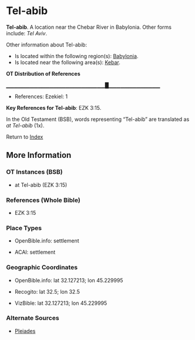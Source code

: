 # Tel-abib
**Tel-abib**. 
A location near the Chebar River in Babylonia. 
Other forms include: 
*Tel Aviv*. 




Other information about Tel-abib:


* Is located within the following region(s): 
[Babylonia](Babylonia.md). 
* Is located near the following area(s): 
[Kebar](Chebar.md). 


**OT Distribution of References**

▁▁▁▁▁▁▁▁▁▁▁▁▁▁▁▁▁▁▁▁▁▁▁▁▁█▁▁▁▁▁▁▁▁▁▁▁▁▁
* References: Ezekiel: 1



**Key References for Tel-abib**: 
EZK 3:15. 


In the Old Testament (BSB), words representing “Tel-abib” are translated as 
*at Tel-abib* (1x). 




Return to [Index](00-Index.md)

## More Information

### OT Instances (BSB)

* at Tel-abib (EZK 3:15)



### References (Whole Bible)

* EZK 3:15


### Place Types

* OpenBible.info: settlement

* ACAI: settlement



### Geographic Coordinates

* OpenBible.info: lat 32.127213; lon 45.229995

* Recogito: lat 32.5; lon 32.5

* VizBible: lat 32.127213; lon 45.229995



### Alternate Sources

* [Pleiades](http://pleiades.stoa.org/places/464208933)



